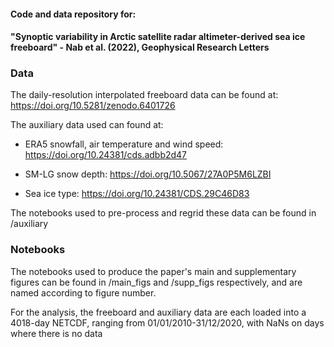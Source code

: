 #### Code and data repository for:

####  "Synoptic variability in Arctic satellite radar altimeter-derived sea ice freeboard" - Nab et al. (2022), Geophysical Research Letters

### Data

The daily-resolution interpolated freeboard data can be found at: https://doi.org/10.5281/zenodo.6401726

The auxiliary data used can found at: 

- ERA5 snowfall, air temperature and wind speed: https://doi.org/10.24381/cds.adbb2d47

- SM-LG snow depth: https://doi.org/10.5067/27A0P5M6LZBI

- Sea ice type: https://doi.org/10.24381/CDS.29C46D83

The notebooks used to pre-process and regrid these data can be found in /auxiliary

### Notebooks

The notebooks used to produce the paper's main and supplementary figures can be found in /main_figs and /supp_figs respectively, and are named according to figure number. 

For the analysis, the freeboard and auxiliary data are each loaded into a 4018-day NETCDF, ranging from 01/01/2010-31/12/2020, with NaNs on days where there is no data

